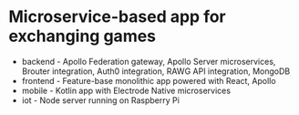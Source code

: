 # Microservice-based app for exchanging games

* backend - Apollo Federation gateway, Apollo Server microservices, Brouter integration, 
  Auth0 integration, RAWG API integration, MongoDB
* frontend - Feature-base monolithic app powered with React, Apollo 
* mobile - Kotlin app with Electrode Native microservices
* iot - Node server running on Raspberry Pi
